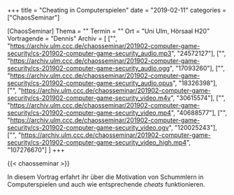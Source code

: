 +++
title = "Cheating in Computerspielen"
date = "2019-02-11"
categories = ["ChaosSeminar"]

[ChaosSeminar]
Thema = ""
Termin = ""
Ort = "Uni Ulm, Hörsaal H20"
Vortragende = "Dennis"
Archiv = [
	["", "https://archiv.ulm.ccc.de/chaosseminar/201902-computer-game-security/cs-201902-computer-game-security_audio.mp3", "24572127"],
	["", "https://archiv.ulm.ccc.de/chaosseminar/201902-computer-game-security/cs-201902-computer-game-security_audio.ogg", "17093260"],
	["", "https://archiv.ulm.ccc.de/chaosseminar/201902-computer-game-security/cs-201902-computer-game-security_audio.opus", "18326398"],
	["", "https://archiv.ulm.ccc.de/chaosseminar/201902-computer-game-security/cs-201902-computer-game-security_video.m4v", "30615574"],
	["", "https://archiv.ulm.ccc.de/chaosseminar/201902-computer-game-security/cs-201902-computer-game-security_video.mp4", "40688577"],
	["", "https://archiv.ulm.ccc.de/chaosseminar/201902-computer-game-security/cs-201902-computer-game-security_video.ogv", "120025243"],
	["", "https://archiv.ulm.ccc.de/chaosseminar/201902-computer-game-security/cs-201902-computer-game-security_video_high.mp4", "107276670"]
	]
+++

{{< chaosseminar >}}

In diesem Vortrag erfahrt ihr über die Motivation von Schummlern in Computerspielen und auch wie entsprechende *cheats* funktionieren.
